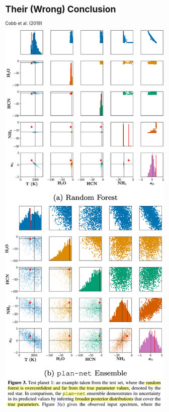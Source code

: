 # Their (Wrong) Conclusion

Cobb et al. (2019)

<div class="grid grid-rows-2 justify-center justify-items-center items-start gap-5">
<div class="grid row-span-1 grid-cols-2 gap-5 justify-center">
  <img src="/images/cobb_rf_res.png" class="max-h-66 shadow-xl mr-10 p-1" />
  <img src="/images/cobb_plan_net_res_rf.png" class="max-h-66 shadow-xl ml-10 p-1" />
</div>
<div class="row-span-1">
    <img src="/images/cobb_wrong_concl.png" class="max-h-26 shadow-xl" />
</div>
</div>

<style>
  a {
    border-style: none !important;
  }

  a:hover {
    border-style: none !important;
  }

  .list li{
    margin-bottom: 0.3rem !important;
  }
</style>

<!--
Loss is negative log-likelihood
-->
